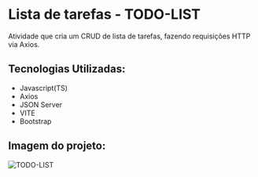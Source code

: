 # Lista de tarefas - TODO-LIST

Atividade que cria um CRUD de lista de tarefas, fazendo requisições HTTP via Axios.

## Tecnologias Utilizadas:
 * Javascript(TS)
 * Axios
 * JSON Server
 * VITE
 * Bootstrap
   
## Imagem do projeto:
![TODO-LIST](https://github.com/eldersb/vue_axios/assets/122701368/b07899d4-cc49-43fe-8529-f55cc043bf31)
